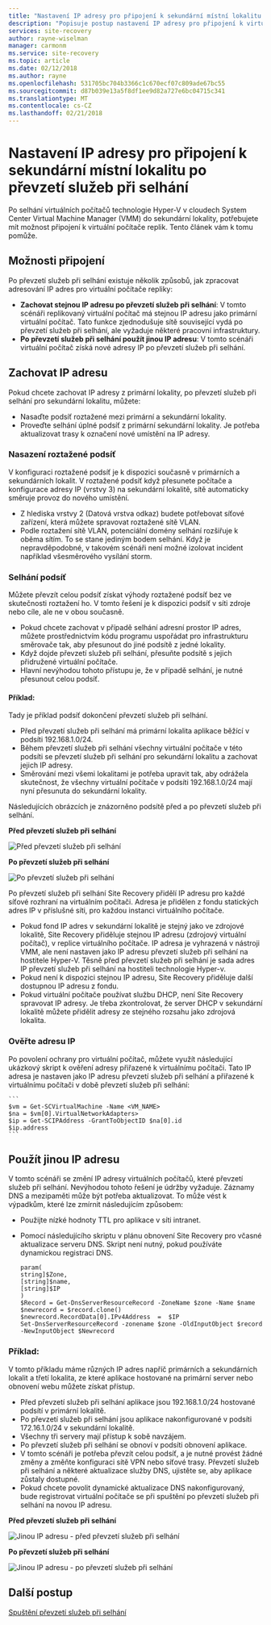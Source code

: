 ```yaml
---
title: "Nastavení IP adresy pro připojení k sekundární místní lokalitu po převzetí služeb při selhání s Azure Site Recovery | Microsoft Docs"
description: "Popisuje postup nastavení IP adresy pro připojení k virtuální počítače v sekundární místní lokalitu po převzetí služeb při selhání Azure Site Recovery."
services: site-recovery
author: rayne-wiselman
manager: carmonm
ms.service: site-recovery
ms.topic: article
ms.date: 02/12/2018
ms.author: rayne
ms.openlocfilehash: 531705bc704b3366c1c670ecf07c809ade67bc55
ms.sourcegitcommit: d87b039e13a5f8df1ee9d82a727e6bc04715c341
ms.translationtype: MT
ms.contentlocale: cs-CZ
ms.lasthandoff: 02/21/2018
---
```

# <a name="set-up-ip-addressing-to-connect-to-a-secondary-on-premises-site-after-failover"></a>Nastavení IP adresy pro připojení k sekundární místní lokalitu po převzetí služeb při selhání

Po selhání virtuálních počítačů technologie Hyper-V v cloudech System Center Virtual Machine Manager (VMM) do sekundární lokality, potřebujete mít možnost připojení k virtuální počítače replik. Tento článek vám k tomu pomůže. 

## <a name="connection-options"></a>Možnosti připojení

Po převzetí služeb při selhání existuje několik způsobů, jak zpracovat adresování IP adres pro virtuální počítače repliky: 

- **Zachovat stejnou IP adresu po převzetí služeb při selhání**: V tomto scénáři replikovaný virtuální počítač má stejnou IP adresu jako primární virtuální počítač. Tato funkce zjednodušuje sítě související vydá po převzetí služeb při selhání, ale vyžaduje některé pracovní infrastruktury.
- **Po převzetí služeb při selhání použít jinou IP adresu**: V tomto scénáři virtuální počítač získá nové adresy IP po převzetí služeb při selhání. 
 

## <a name="retain-the-ip-address"></a>Zachovat IP adresu

Pokud chcete zachovat IP adresy z primární lokality, po převzetí služeb při selhání pro sekundární lokalitu, můžete:

- Nasaďte podsíť roztažené mezi primární a sekundární lokality.
- Proveďte selhání úplné podsíť z primární sekundární lokality. Je potřeba aktualizovat trasy k označení nové umístění na IP adresy.


### <a name="deploy-a-stretched-subnet"></a>Nasazení roztažené podsíť

V konfiguraci roztažené podsíť je k dispozici současně v primárních a sekundárních lokalit. V roztažené podsíť když přesunete počítače a konfigurace adresy IP (vrstvy 3) na sekundární lokalitě, sítě automaticky směruje provoz do nového umístění. 

- Z hlediska vrstvy 2 (Datová vrstva odkaz) budete potřebovat síťové zařízení, která můžete spravovat roztažené sítě VLAN.
- Podle roztažení sítě VLAN, potenciální domény selhání rozšiřuje k oběma sítím. To se stane jediným bodem selhání. Když je nepravděpodobné, v takovém scénáři není možné izolovat incident například všesměrového vysílání storm. 


### <a name="fail-over-a-subnet"></a>Selhání podsíť

Můžete převzít celou podsíť získat výhody roztažené podsíť bez ve skutečnosti roztažení ho. V tomto řešení je k dispozici podsíť v síti zdroje nebo cíle, ale ne v obou současně.

- Pokud chcete zachovat v případě selhání adresní prostor IP adres, můžete prostřednictvím kódu programu uspořádat pro infrastrukturu směrovače tak, aby přesunout do jiné podsítě z jedné lokality.
- Když dojde převzetí služeb při selhání, přesuňte podsítě s jejich přidružené virtuální počítače.
- Hlavní nevýhodou tohoto přístupu je, že v případě selhání, je nutné přesunout celou podsíť.

#### <a name="example"></a>Příklad:

Tady je příklad podsíť dokončení převzetí služeb při selhání. 

- Před převzetí služeb při selhání má primární lokalita aplikace běžící v podsíti 192.168.1.0/24.
- Během převzetí služeb při selhání všechny virtuální počítače v této podsíti se převzetí služeb při selhání pro sekundární lokalitu a zachovat jejich IP adresy. 
- Směrování mezi všemi lokalitami je potřeba upravit tak, aby odrážela skutečnost, že všechny virtuální počítače v podsíti 192.168.1.0/24 mají nyní přesunuta do sekundární lokality.

Následujících obrázcích je znázorněno podsítě před a po převzetí služeb při selhání.


**Před převzetí služeb při selhání**

![Před převzetí služeb při selhání](./media/hyper-v-vmm-networking/network-design2.png)

**Po převzetí služeb při selhání**

![Po převzetí služeb při selhání](./media/hyper-v-vmm-networking/network-design3.png)

Po převzetí služeb při selhání Site Recovery přidělí IP adresu pro každé síťové rozhraní na virtuálním počítači. Adresa je přidělen z fondu statických adres IP v příslušné síti, pro každou instanci virtuálního počítače.

- Pokud fond IP adres v sekundární lokalitě je stejný jako ve zdrojové lokalitě, Site Recovery přiděluje stejnou IP adresu (zdrojový virtuální počítač), v replice virtuálního počítače. IP adresa je vyhrazená v nástroji VMM, ale není nastaven jako IP adresu převzetí služeb při selhání na hostitele Hyper-V. Těsně před převzetí služeb při selhání je sada adres IP převzetí služeb při selhání na hostiteli technologie Hyper-v.
- Pokud není k dispozici stejnou IP adresu, Site Recovery přiděluje další dostupnou IP adresu z fondu.
- Pokud virtuální počítače používat službu DHCP, není Site Recovery spravovat IP adresy. Je třeba zkontrolovat, že server DHCP v sekundární lokalitě můžete přidělit adresy ze stejného rozsahu jako zdrojová lokalita.

### <a name="validate-the-ip-address"></a>Ověřte adresu IP

Po povolení ochrany pro virtuální počítač, můžete využít následující ukázkový skript k ověření adresy přiřazené k virtuálnímu počítači. Tato IP adresa je nastaven jako IP adresu převzetí služeb při selhání a přiřazené k virtuálnímu počítači v době převzetí služeb při selhání:

    ```
    $vm = Get-SCVirtualMachine -Name <VM_NAME>
    $na = $vm[0].VirtualNetworkAdapters>
    $ip = Get-SCIPAddress -GrantToObjectID $na[0].id
    $ip.address 
    ```

## <a name="use-a-different-ip-address"></a>Použít jinou IP adresu

V tomto scénáři se změní IP adresy virtuálních počítačů, které převzetí služeb při selhání. Nevýhodou tohoto řešení je údržby vyžaduje.  Záznamy DNS a mezipaměti může být potřeba aktualizovat. To může vést k výpadkům, které lze zmírnit následujícím způsobem:

- Použijte nízké hodnoty TTL pro aplikace v síti intranet.
- Pomocí následujícího skriptu v plánu obnovení Site Recovery pro včasné aktualizace serveru DNS. Skript není nutný, pokud používáte dynamickou registraci DNS.

    ```
    param(
    string]$Zone,
    [string]$name,
    [string]$IP
    )
    $Record = Get-DnsServerResourceRecord -ZoneName $zone -Name $name
    $newrecord = $record.clone()
    $newrecord.RecordData[0].IPv4Address  =  $IP
    Set-DnsServerResourceRecord -zonename $zone -OldInputObject $record -NewInputObject $Newrecord
    ```
    
### <a name="example"></a>Příklad: 

V tomto příkladu máme různých IP adres napříč primárních a sekundárních lokalit a třetí lokalita, ze které aplikace hostované na primární server nebo obnovení webu můžete získat přístup.

- Před převzetí služeb při selhání aplikace jsou 192.168.1.0/24 hostované podsítí v primární lokalitě.
- Po převzetí služeb při selhání jsou aplikace nakonfigurované v podsíti 172.16.1.0/24 v sekundární lokalitě.
- Všechny tři servery mají přístup k sobě navzájem.
- Po převzetí služeb při selhání se obnoví v podsíti obnovení aplikace.
- V tomto scénáři je potřeba převzít celou podsíť, a je nutné provést žádné změny a změňte konfiguraci sítě VPN nebo síťové trasy. Převzetí služeb při selhání a některé aktualizace služby DNS, ujistěte se, aby aplikace zůstaly dostupné.
- Pokud chcete povolit dynamické aktualizace DNS nakonfigurovaný, bude registrovat virtuální počítače se při spuštění po převzetí služeb při selhání na novou IP adresu.

**Před převzetí služeb při selhání**

![Jinou IP adresu - před převzetí služeb při selhání](./media/hyper-v-vmm-networking/network-design10.png)

**Po převzetí služeb při selhání**

![Jinou IP adresu - po převzetí služeb při selhání](./media/hyper-v-vmm-networking/network-design11.png)


## <a name="next-steps"></a>Další postup

[Spuštění převzetí služeb při selhání](hyper-v-vmm-failover-failback.md)

